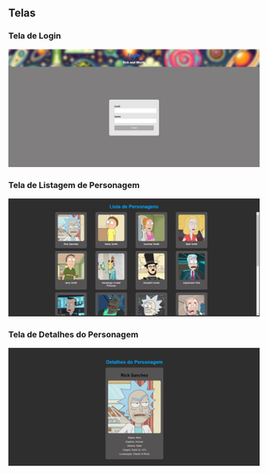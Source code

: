 ## Telas

### Tela de Login

![Tela de Login](public/imagem/login.png)

### Tela de Listagem de Personagem

![Tela de Listagem de Personagem](public/imagem/list.png)

### Tela de Detalhes do Personagem

![Tela de Detalhes do Personagem](public/imagem/detail.png)